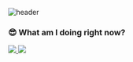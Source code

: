 ![header](https://capsule-render.vercel.app/api?type=soft&color=gradient&height=120&section=header&text=WEEKYEON&fontSize=70&fontAlignY=55&stroke=000&strokeWidth=0.8)

<div align="left">
  <h3>😎 What am I doing right now?</h3>
  <a href="https://weekyeon.notion.site/TIL-31f0e4689fc043d7952a117cc42db3d6">
    <img src="http://img.shields.io/badge/-TechBlog-black?style=flat-square&logo=Notion&logoColor=white&link=https://weekyeon.notion.site/TIL-31f0e4689fc043d7952a117cc42db3d6"/>
  </a>
  <a href="https://weekyeon.notion.site/Under-the-sea-145a78433f364644a15329fa163dacde">
     <img src="http://img.shields.io/badge/-MyBlog-54B848?style=flat-square&logo=Notion&logoColor=white&link=https://weekyeon.notion.site/Under-the-sea-145a78433f364644a15329fa163dacde"/>
  </a> 
</div>
